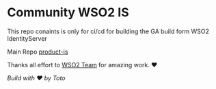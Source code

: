 # Community WSO2 IS

This repo conaints is only for ci/cd for building the GA build form WSO2 IdentityServer

Main Repo [product-is](https://github.com/wso2/product-is)

Thanks all effort to [WSO2 Team](https://wso2.com/) for amazing work. ❤️

*Build with ❤️ by Toto*